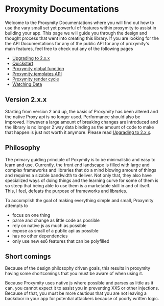 # Proxymity Documentations
Welcome to the Proxymity Documentations where you will find out how to use the vary small set yet powerful of features within proxymity to assist in building your app. This page we will guide you through the design and thought process that went into creating this library. If you are looking for the the API Documentations for any of the public API for any of proxymity's main features, feel free to check out any of the following pages
- [Upgrading to 2.x.x](upgrade.md)
- [Quickstart](../README.md#quickstart)
- [Proxymity global function](proxymity.md)
- [Proxymity templates API](template-api.md)
- [Proxymity render cycle](render-cycle.md)
- [Watching Data](watch.md)

## Version 2.x.x
Starting from version 2 and up, the basis of Proxymity has been altered and the native Proxy api is no longer used. Performance should also be improved. However a large amount of breaking changes are introduced and the library is no longer 2 way data binding as the amount of code to make that happen is just not worth it anymore. Please read [Upgrading to 2.x.x](upgrade.md).

## Philosophy
The primary guiding principle of Poxymity is to be minimalistic and easy to learn and use. Currently, the front end landscape is filled with large and complex frameworks and libraries that do a mind blowing amount of things and requires a sizable bandwidth to deliver. Not only that, they also have specialized ways of doing things and the learning curve for some of them is so steep that being able to use them is a marketable skill in and of itself. This, I feel, defeats the purpose of frameworks and libraries.

To accomplish the goal of making everything simple and small, Proxymity attempts to
- focus on one thing
- parse and change as little code as possible
- rely on native js as much as possible
- expose as small of a public api as possible
- has no other dependencies
- only use new es6 features that can be polyfilled

## Short comings
Because of the design philosophy driven goals, this results in proxymity having some shortcomings that you must be aware of when using it.

Because Proxymity uses native js where possible and parses as little as it can, you cannot expect it to assist you in preventing XXS or other injections. Because of that, you must be more cautious that you are not leaving a backdoor in your app for potential attackers because of poorly written logic.
